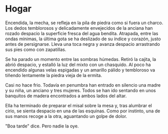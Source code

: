 # Hogar

Encendida, la mecha, se refleja en la pila de piedra como si fuera un charco. Los dedos temblorosos y delicadamente envejecidos de la anciana han rozado despacio la superficie fresca del agua bendita. Atrapada, entre las ondas mínimas, la última gota se ha deslizado de su índice y corazón, justo antes de persignarse. Lleva una toca negra y avanza despacio arrastrando sus pies como con zapatillas. 

Se ha parado un momento entre las sombras húmedas. Retiró la cajita, la abrió despacio, y estalló la luz del mixto con un chasquido. Al poco ha encendido algunas velas espigadas y un amarillo pálido y tembloroso va tiñendo lentamente la piedra vieja de la ermita. 

Casi no hace frio. Todavía en penumbra han entrado en silencio una madre y su niña, un anciano y tres mujeres. Todos se han ido sentando en unos banquitos de madera encontrados a ambos lados del altar. 

Ella ha terminado de preparar el misal sobre la mesa y, tras alumbrar el cirio, se sienta despacio en una de las esquinas. Como por instinto, una de sus manos recoge a la otra, aguantando un golpe de dolor. 

"Boa tarde" dice. Pero nadie la oye. 
